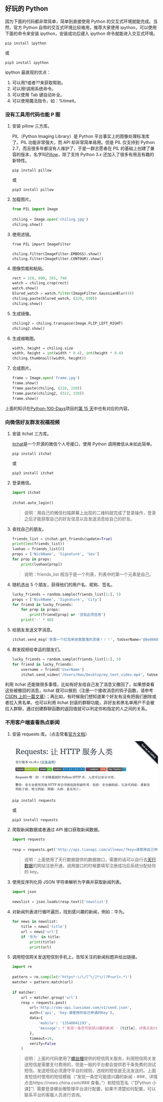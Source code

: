 ## 好玩的 Python

因为下面的代码都非常简单，简单到直接使用 Python 的交互式环境就能完成。当然，官方 Python 自带的交互式环境比较难用，推荐大家使用 ipython，可以使用下面的命令来安装 ipython，安装成功后键入 ipython 命令就能进入交互式环境。

```Shell
pip install ipython
```

或

```Shell
pip3 install ipython
```

ipython 最直观的优点：

1. 可以用?或者??来获取帮助。
2. 可以用!调用系统命令。
3. 可以使用 Tab 键自动补全。
4. 可以使用魔法指令，如：%timeit。

### 没有工具用代码也能 P 图

1. 安装 pillow 三方库。

   PIL（Python Imaging Library）是 Python 平台事实上的图像处理标准库了。PIL 功能非常强大，而 API 却非常简单易用。但是 PIL 仅支持到 Python 2.7，而且很多年都没有人维护了，于是一群志愿者在 PIL 的基础上创建了兼容的版本，名字叫[Pillow](https://github.com/python-pillow/Pillow)，除了支持 Python 3.x 还加入了很多有用且有趣的新特性。

   ```Shell
   pip install pillow
   ```

   或

   ```Shell
   pip3 install pillow
   ```

2. 加载图片。

   ```py
   from PIL import Image

   chiling = Image.open('chiling.jpg')
   chiling.show()
   ```

3. 使用滤镜。

   ```Shell
   from PIL import ImageFilter

   chiling.filter(ImageFilter.EMBOSS).show()
   chiling.filter(ImageFilter.CONTOUR).show()
   ```

4. 图像剪裁和粘贴。

   ```py
   rect = 220, 690, 265, 740
   watch = chiling.crop(rect)
   watch.show()
   blured_watch = watch.filter(ImageFilter.GaussianBlur(4))
   chiling.paste(blured_watch, (220, 690))
   chiling.show()
   ```

5. 生成镜像。

   ```py
   chiling2 = chiling.transpose(Image.FLIP_LEFT_RIGHT)
   chiling2.show()
   ```

6. 生成缩略图。

   ```py
   width, height = chiling.size
   width, height = int(width * 0.4), int(height * 0.4)
   chiling.thumbnail((width, height))
   ```

7. 合成图片。

   ```py
   frame = Image.open('frame.jpg')
   frame.show()
   frame.paste(chiling, (210, 150))
   frame.paste(chiling2, (522, 150))
   frame.show()
   ```

上面的知识在[Python-100-Days](https://github.com/jackfrued/Python-100-Days)项目的[第 15 天](https://github.com/jackfrued/Python-100-Days/blob/master/Day01-15/15.%E5%9B%BE%E5%83%8F%E5%92%8C%E5%8A%9E%E5%85%AC%E6%96%87%E6%A1%A3%E5%A4%84%E7%90%86.md)中也有对应的内容。

### 向微信好友群发祝福视频

1. 安装 itchat 三方库。

   [itchat](https://itchat.readthedocs.io/zh/latest/)是一个开源的微信个人号接口，使用 Python 调用微信从未如此简单。

   ```Shell
   pip install itchat
   ```

   或

   ```Shell
   pip3 install itchat
   ```

2. 登录微信。

   ```py
   import itchat

   itchat.auto_login()
   ```

   > 说明：用自己的微信扫描屏幕上出现的二维码就完成了登录操作，登录之后才能获取自己的好友信息以及发送消息给自己的好友。

3. 查找自己的朋友。

   ```py
   friends_list = itchat.get_friends(update=True)
   print(len(friends_list))
   luohao = friends_list[0]
   props = ['NickName', 'Signature', 'Sex']
   for prop in props:
       print(luohao[prop])
   ```

   > 说明：friends_list 相当于是一个列表，列表中的第一个元素是自己。

4. 随机选出 5 个朋友，获得他们的用户名、昵称、签名。

   ```py
   lucky_friends = random.sample(friends_list[1:], 5)
   props = ['NickName', 'Signature', 'City']
   for friend in lucky_friends:
       for prop in props:
           print(friend[prop] or '没有此项信息')
       print('-' * 80)
   ```

5. 给朋友发送文字消息。

   ```py
   itchat.send_msg('急需一个红包来拯救堕落的灵魂！！！', toUserName='@8e06606db03f0e28d0ff884083f727e6')
   ```

6. 群发视频给幸运的朋友们。

   ```py
   lucky_friends = random.sample(friends_list[1:], 5)
   for friend in lucky_friends:
       username = friend['UserName']
       itchat.send_video('/Users/Hao/Desktop/my_test_video.mp4', toUserName=username)
   ```

利用 itchat 还能做很多事情，比如有好友给自己发了消息又撤回了，如果想查看这些被撤回的消息，itchat 就可以做到（注册一个接收消息的钩子函数，请参考[CSDN 上的一篇文章](https://blog.csdn.net/enweitech/article/details/79585043)）；再比如，有时候我们想知道某个好友有没有把我们删除或者拉入黑名单，也可以利用 itchat 封装的群聊功能，非好友和黑名单用户不会被拉入群聊，通过创建群聊函数的返回值就可以判定你和指定的人之间的关系。

### 不用客户端查看热点新闻

1. 安装 requests 库。（点击常看[官方文档](https://2.python-requests.org/zh_CN/latest/)）

   ![](./res/requests.png)

   ```Shell
   pip install requests
   ```

   或

   ```Shell
   pip3 install requests
   ```

2. 爬取新闻数据或者通过 API 接口获取新闻数据。

   ```py
   import requests

   resp = requests.get('http://api.tianapi.com/allnews/?key=请使用自己申请的Key&col=7&num=50')
   ```

   > 说明：上面使用了天行数据提供的数据接口，需要的话可以自行去[天行数据](https://www.tianapi.com/)的网站注册开通，调用接口的时候要填写注册成功后系统分配给你的 key。

3. 使用反序列化将 JSON 字符串解析为字典并获取新闻列表。

   ```py
   import json

   newslist = json.loads(resp.text)['newslist']
   ```

4. 对新闻列表进行循环遍历，找到感兴趣的新闻，例如：华为。

   ```py
   for news in newslist:
       title = news['title']
       url = news['url']
       if '华为' in title:
           print(title)
           print(url)
   ```

5. 调用短信网关发送短信到手机上，告知关注的新闻标题并给出链接。

   ```py
   import re

   pattern = re.compile(r'https*:\/\/[^\/]*\/(?P<url>.*)')
   matcher = pattern.match(url)

   if matcher:
       url = matcher.group('url')
       resp = requests.post(
           url='http://sms-api.luosimao.com/v1/send.json',
           auth=('api', 'key-请使用你自己申请的Key'),
           data={
               'mobile': '13548041193',
               'message': f'发现一条您可能感兴趣的新闻 - {title}，详情点击https://news.china.com/{url} 查看。【Python小课】'
           },
           timeout=10,
           verify=False
       )
   ```

   > 说明：上面的代码使用了[螺丝帽](https://luosimao.com/)提供的短信网关服务，利用短信网关发送短信是需要支付费用的，但是一般的平台都会提供若干条免费的测试短信。发送短信必须遵守平台的规则，违规的短信是无法发送的。上面发短信时使用的短信模板（“发现一条您可能感兴趣的新闻 - ###，详情点击https://news.china.com/### 查看。”）和短信签名（“【Python 小课】”）需要登录螺丝帽管理平台进行配置，如果不清楚如何配置，可以联系平台的客服人员进行咨询。
